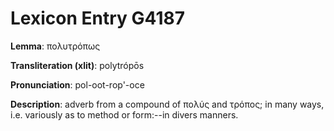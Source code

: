 # Lexicon Entry G4187

**Lemma**: πολυτρόπως

**Transliteration (xlit)**: polytrópōs

**Pronunciation**: pol-oot-rop'-oce

**Description**:
adverb from a compound of πολύς and τρόπος; in many ways, i.e. variously as to method or form:--in divers manners.
